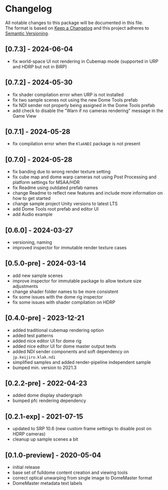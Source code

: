 # Changelog
All notable changes to this package will be documented in this file.\
The format is based on [Keep a Changelog](http://keepachangelog.com/en/1.0.0/) and this project adheres to [Semantic Versioning](http://semver.org/spec/v2.0.0.html).

## [0.7.3] - 2024-06-04
- fix world-space UI not rendering in Cubemap mode (supported in URP and HDRP but not in BiRP)

## [0.7.2] - 2024-05-30
- fix shader compilation error when URP is not installed
- fix two sample scenes not using the new Dome Tools prefab
- fix NDI sender not properly being assigned in the Dome Tools prefab
- add check to disable the "Warn if no cameras rendering" message in the Game View

## [0.7.1] - 2024-05-28
- fix compilation error when the `KlakNDI` package is not present

## [0.7.0] - 2024-05-28
- fix banding due to wrong render texture setting
- fix cube map and dome warp cameras not using Post Processing and platform settings for MSAA/HDR
- fix Readme using outdated prefab names
- change Readme to reflect new features and include more information on how to get started
- change sample project Unity versions to latest LTS
- add Dome Tools root prefab and editor UI
- add Audio example

## [0.6.0] - 2024-03-27
- versioning, naming
- improved inspector for immutable render texture cases

## [0.5.0-pre] - 2024-03-14
- add new sample scenes
- improve inspector for immutable package to allow texture size adjustments
- change shader folder names to be more consistent
- fix some issues with the dome rig inspector
- fix some issues with shader compilation on HDRP

## [0.4.0-pre] - 2023-12-21
- added traditional cubemap rendering option
- added test patterns
- added nice editor UI for dome rig
- added nice editor UI for dome master output texts
- added NDI sender components and soft dependency on `jp.keijiro.klak.ndi`
- simplified samples and added render-pipeline independent sample
- bumped min. version to 2021.3

## [0.2.2-pre] - 2022-04-23
- added dome display shadergraph
- bumped pfc rendering dependency

## [0.2.1-exp] - 2021-07-15
- updated to SRP 10.6 (new custom frame settings to disable post on HDRP cameras)
- cleanup up sample scenes a bit

## [0.1.0-preview] - 2020-05-04
- initial release
- base set of fulldome content creation and viewing tools
- correct optical unwarping from single image to DomeMaster format
- DomeMaster metadata text labels